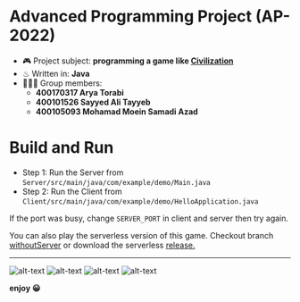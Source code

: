 # Advanced Programming Project (AP-2022)

- 🎮 Project subject: **programming a game like [Civilization](https://www.google.com/search?client=firefox-b-d&q=civilization)**
- ♨ Written in: **Java**
- 👨🏻‍💻 Group members:
  - **400170317 Arya Torabi**
  - **400101526 Sayyed Ali Tayyeb**
  - **400105093 Mohamad Moein Samadi Azad**
 

# Build and Run
- Step 1: Run the Server from `Server/src/main/java/com/example/demo/Main.java`
- Step 2: Run the Client from `Client/src/main/java/com/example/demo/HelloApplication.java`

If the port was busy, change `SERVER_PORT` in client and server then try again.

You can also play the serverless version of this game. Checkout branch [withoutServer](https://github.com/AdvancedProgrammingSUT2022/project-group-03/tree/withoutServer) or download the serverless [release.](https://github.com/AdvancedProgrammingSUT2022/project-group-03/releases/tag/v2.0.1)

---

![alt-text](https://s6.uupload.ir/files/a_z4ty.jpg)
![alt-text](https://s6.uupload.ir/files/b_dk9v.jpg)
![alt-text](https://s6.uupload.ir/files/d_way9.jpg)
![alt-text](https://s6.uupload.ir/files/e_by56.jpg)

**enjoy 😀**
